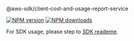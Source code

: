 @aws-sdk/client-cost-and-usage-report-service

[![NPM version](https://img.shields.io/npm/v/@aws-sdk/client-cost-and-usage-report-service/beta.svg)](https://www.npmjs.com/package/@aws-sdk/client-cost-and-usage-report-service)
[![NPM downloads](https://img.shields.io/npm/dm/@aws-sdk/client-cost-and-usage-report-service.svg)](https://www.npmjs.com/package/@aws-sdk/client-cost-and-usage-report-service)

For SDK usage, please step to [SDK reademe](https://github.com/aws/aws-sdk-js-v3).
